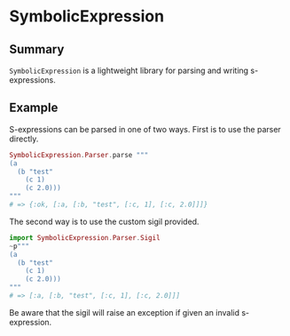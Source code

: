 # SymbolicExpression

## Summary

`SymbolicExpression` is a lightweight library for parsing and writing s-expressions.

## Example

S-expressions can be parsed in one of two ways. First is to use the parser directly.

```elixir
SymbolicExpression.Parser.parse """
(a
  (b "test"
    (c 1)
    (c 2.0)))
"""
# => {:ok, [:a, [:b, "test", [:c, 1], [:c, 2.0]]]}
```

The second way is to use the custom sigil provided.

```elixir
import SymbolicExpression.Parser.Sigil
~p"""
(a
  (b "test"
    (c 1)
    (c 2.0)))
"""
# => [:a, [:b, "test", [:c, 1], [:c, 2.0]]]
```

Be aware that the sigil will raise an exception if given an invalid s-expression. 
